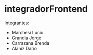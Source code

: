 # integradorFrontend

Integrantes:

- Marchesi Lucio
- Grandia Jorge
- Carrazana Brenda
- Alaniz Dario
